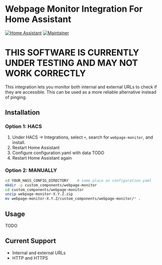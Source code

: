 # Webpage Monitor Integration For Home Assistant
[![Home Assistant](https://img.shields.io/badge/home%20assistant-%2341BDF5.svg?style=for-the-badge&logo=home-assistant&logoColor=white)](https://www.home-assistant.io/)
[![Maintainer](https://img.shields.io/badge/maintainer-Nikolai%20Eidsheim%20%40eidsheim98-blue.svg?style=for-the-badge)](https://github.com/eidsheim98)

# THIS SOFTWARE IS CURRENTLY UNDER TESTING AND MAY NOT WORK CORRECTLY

This integration lets you monitor both internal and external URLs to check if they are accessible. This can be used as a more reliable alternative instead of pinging.

## Installation

### Option 1: HACS
1. Under HACS -> Integrations, select `+`, search for `webpage-monitor`, and install.
2. Restart Home Assistant
3. Configure configuration.yaml with data TODO
4. Restart Home Assistant again

### Option 2: MANUALLY
```bash
cd YOUR_HASS_CONFIG_DIRECTORY    # same place as configuration.yaml
mkdir -p custom_components/webpage-monitor
cd custom_components/webpage-monitor
unzip webpage-monitor-X.Y.Z.zip
mv webpage-monitor-X.Y.Z/custom_components/webpage-monitor/* .  
```

## Usage
TODO 

## Current Support
* Internal and external URLs
* HTTP and HTTPS